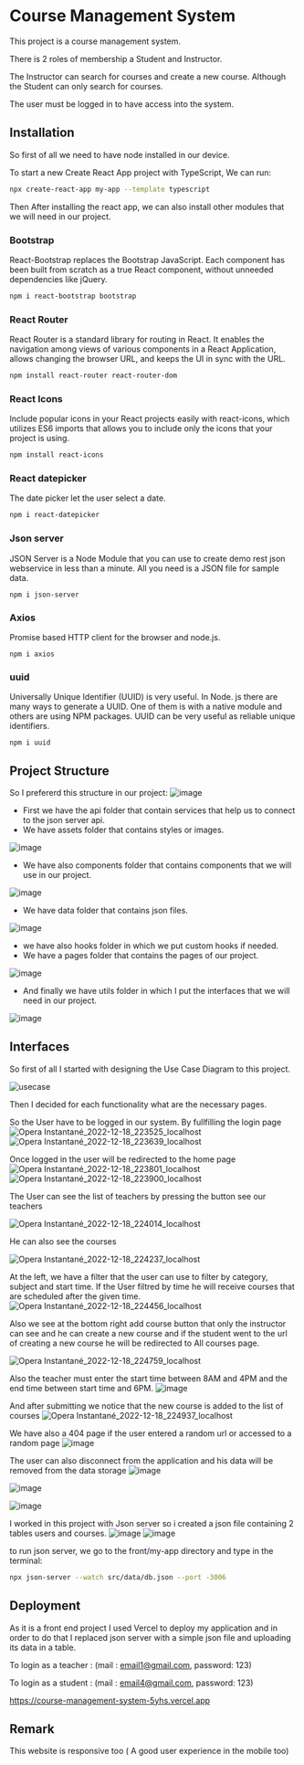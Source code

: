 # Course Management System

This project is a course management system.

There is 2 roles of membership a Student and Instructor.

The Instructor can search for courses and create a new course. Although the Student can only search for courses.

The user must be logged in to have access into the system.

## Installation

So first of all we need to have node installed in our device.

To start a new Create React App project with TypeScript, We can run:
```bash
npx create-react-app my-app --template typescript
```
Then After installing the react app, we can also install other modules that we will need in our project.

### Bootstrap
React-Bootstrap replaces the Bootstrap JavaScript. Each component has been built from scratch as a true React component, without unneeded dependencies like jQuery.
```bash
npm i react-bootstrap bootstrap 
```
### React Router
React Router is a standard library for routing in React. It enables the navigation among views of various components in a React Application, allows changing the browser URL, and keeps the UI in sync with the URL.
```bash
npm install react-router react-router-dom
```
### React Icons
Include popular icons in your React projects easily with react-icons, which utilizes ES6 imports that allows you to include only the icons that your project is using.
```bash
npm install react-icons 
```

### React datepicker
The date picker let the user select a date. 

```bash
npm i react-datepicker
```
### Json server
JSON Server is a Node Module that you can use to create demo rest json webservice in less than a minute. All you need is a JSON file for sample data.
```batch
npm i json-server
```

### Axios
Promise based HTTP client for the browser and node.js.
```batch
npm i axios
```

### uuid
Universally Unique Identifier (UUID) is very useful. In Node. js there are many ways to generate a UUID. One of them is with a native module and others are using NPM packages. UUID can be very useful as reliable unique identifiers.

```batch
npm i uuid
```

## Project Structure
So I prefererd this structure in our project:
![image](https://user-images.githubusercontent.com/56639521/208322122-aa80498c-716c-4be4-8561-788cbaf08c34.png)

- First we have the api folder that contain services that help us to connect to the json server api.
- We have assets folder that contains styles or images.

![image](https://user-images.githubusercontent.com/56639521/208322234-9a356731-9730-4eaf-978e-95464a5db681.png)

- We have also components folder that contains components that we will use in our project.
 
 ![image](https://user-images.githubusercontent.com/56639521/208322276-c42046fe-b73b-420b-ad3e-5f510ae0fc5f.png)
 
- We have data folder that contains json files.

![image](https://user-images.githubusercontent.com/56639521/208322309-0d43260e-f098-4782-a20b-c7b3636f8f7b.png)

- we have also hooks folder in which we put custom hooks if needed.
- We have a pages folder that contains the pages of our project.

![image](https://user-images.githubusercontent.com/56639521/208322393-845901dc-9b2f-477f-bbb5-445be96e7bd5.png)

- And finally we have utils  folder in which I put the interfaces that we will need in our project.

![image](https://user-images.githubusercontent.com/56639521/208322432-eaa029f2-b3a4-41fc-b7d7-f80b992f5a2d.png)


## Interfaces
So first of all I started with designing the Use Case Diagram to this project.

![usecase](https://user-images.githubusercontent.com/56639521/208318518-062a88a5-1c80-4a00-b905-e63d3d53f4dc.png)

Then I decided for each functionality what are the necessary pages.

So the User have to be logged in our system.
By fullfilling the login page
![Opera Instantané_2022-12-18_223525_localhost](https://user-images.githubusercontent.com/56639521/208320822-4c8c393c-79e3-4169-bfd0-d8dd67a117c6.png)
![Opera Instantané_2022-12-18_223639_localhost](https://user-images.githubusercontent.com/56639521/208320843-4bfa6a1a-861f-4349-9d9b-0af7bc70d055.png)

Once logged in the user will be redirected to the home page
![Opera Instantané_2022-12-18_223801_localhost](https://user-images.githubusercontent.com/56639521/208320885-7b35ba87-8741-42c3-9b1b-665b15631262.png)
![Opera Instantané_2022-12-18_223900_localhost](https://user-images.githubusercontent.com/56639521/208320931-f4bc5417-6852-4c5e-a1bd-113c7c668258.png)

The User can see the list of teachers by pressing the button see our teachers

![Opera Instantané_2022-12-18_224014_localhost](https://user-images.githubusercontent.com/56639521/208320990-aaf8627f-7109-40fd-9ba5-25b8f61d3099.png)

He can also see the courses 

 ![Opera Instantané_2022-12-18_224237_localhost](https://user-images.githubusercontent.com/56639521/208321053-97df5fe9-c076-419e-abc2-685e5e2cc7b6.png)
 
 At the left, we have a filter that the user can use to filter by category, subject and start time. If the User filtred by time he will receive courses that are scheduled after the given time.
 ![Opera Instantané_2022-12-18_224456_localhost](https://user-images.githubusercontent.com/56639521/208321122-327ff4b1-a44d-4f71-a966-726e4a7840e1.png)
 
 Also we see at the bottom right add course button that only the instructor can see and he can create a new course and if the student went to the url of creating a new course he will be redirected to All courses page.
 
 
![Opera Instantané_2022-12-18_224759_localhost](https://user-images.githubusercontent.com/56639521/208321210-b227df97-51d4-4e58-9de6-b73298af0481.png)

Also the teacher must enter the start time between 8AM and 4PM and the end time between start time and 6PM.
![image](https://user-images.githubusercontent.com/56639521/208404377-3b861641-acaf-41f7-b109-bacc505e531b.png)


And after submitting we notice that the new course is added to the list of courses
![Opera Instantané_2022-12-18_224937_localhost](https://user-images.githubusercontent.com/56639521/208321243-51da65aa-0e02-473e-8d18-064168d14677.png)

We have also a 404 page if the user entered a random url or accessed to a random page
![image](https://user-images.githubusercontent.com/56639521/208321329-80fd4341-3863-40aa-9295-789b6d900f2f.png)

The user can also disconnect from the application and his data will be removed from the data storage
![image](https://user-images.githubusercontent.com/56639521/208321712-3c2ba5ed-0004-4fc2-9af2-bb1ff07b53c4.png)

![image](https://user-images.githubusercontent.com/56639521/208321585-645491f6-f3a4-4cb6-a7e9-b259cb49f8ab.png)

![image](https://user-images.githubusercontent.com/56639521/208321754-a09c350c-ab34-4047-b9e1-4133839f9cc0.png)

I worked in this project with Json server so i created a json file containing 2 tables users and courses.
![image](https://user-images.githubusercontent.com/56639521/208321872-fd9932f2-8887-46a1-9ad6-387cf5b50896.png)
![image](https://user-images.githubusercontent.com/56639521/208321903-a123e6a3-b047-4dcd-b515-594745519a39.png)

to run json server, we go to the front/my-app directory and type in the terminal:
```bash
npx json-server --watch src/data/db.json --port -3006
```


## Deployment

As it is a front end project I used Vercel to deploy my application and in order to do that 
I replaced json server with a simple json file and uploading its data in a table.

To login as a teacher : (mail : email1@gmail.com, password: 123)

To login as a student : (mail : email4@gmail.com, password: 123)

https://course-management-system-5yhs.vercel.app

## Remark 
This website is responsive too ( A good user experience in the mobile too)











